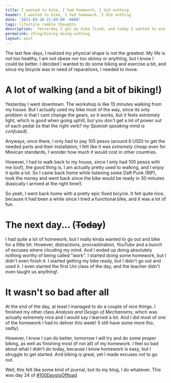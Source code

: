 ```yaml
---
title: I wanted to bike, I had homework, I did nothing 
header: I wanted to bike, I had homework, I did nothing
date: "2021-03-10 21:49:00 -0600"
tags: lifestyle ramble thoughts
description:  Yesterday I got my bike fixed, and today I wanted to use it, but I guess that everyday does not go the way you expect it to go
permalink: /blog/biking-doing-nothing
layout: post
---
```


The last few days, I realized my physical shape is not the greatest. My life is not too healthy, I am not obese nor too skinny or anything, but I know I could be better. I decided I wanted to do some biking and exercise a bit, and since my bicycle was in need of reparations, I needed to move.

# A lot of walking (and a bit of biking!)

Yesterday I went downtown. The workshop is like 15 minutes walking from my house. But I actually used my bike most of the way, since its only problem is that I cant change the gears, so it works, but it feels extremely light, which is good when going uphill, but you don't get a lot of power out of each pedal (is that the right verb? *my Spanish speaking mind is confused*).

Anyways, once there, I only had to pay 105 pesos (around 6 USD) to get the needed parts and their installation, I felt like it was *extremely* cheap even for Mexican standards, I wonder how much it would cost in other countries.

However, I had to walk back to my house, since I only had 100 pesos with me (oof), the good thing is, I am actually pretty used to walking, and I enjoy it quite a lot. So I came back home while listening some Daft Punk (RIP), took the money and went back since the bike would be ready in 30 minutes (basically I arrived at the right time!).

So yeah, I went back home with a pretty epic fixed bicycle. It felt quite nice, because it had been a while since I tried a functional bike, and it was a lot of fun.

# The next day... (~~Today~~)

I had quite a lot of homework, but I really kinda wanted to go out and bike for a little bit. However, distractions, procrastination, *YouTube* and a bunch of excuses where clouding my mind. And I ended up doing absolutely nothing worthy of being called "work". I started doing some homework, but I didn't even finish it. I started getting my bike ready, but I didn't go out and used it. I even started the first Uni class of the day, and the teacher didn't even taught us anything!.

# It wasn't so bad after all

At the end of the day, at least I managed to do a couple of nice things. I finished my other class *Analysis and Design of Mechanisms*, which was actually extremely nice and I would say I learned a lot. And I did most of one of the homework I had to deliver this week! (I still have some more tho, sadly).

However, I know I can do better, tomorrow I will try and do some proper biking, as well as finishing most (if not all) of my homework. I feel so bad about what I didn't do today, because I know homework is easy, but I struggle to get started. And biking is great, yet I made excuses not to go out. 

Well, this felt like some kind of journal, but its my blog, I do whatever. This was day 24 of [#100DaystoOffload](https:/100daystooffload.com)



